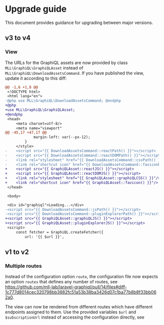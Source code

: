 # Upgrade guide

This document provides guidance for upgrading between major versions.

## v3 to v4

### View

The URLs for the GraphiQL assets are now provided by class `MLL\GraphiQL\GraphiQLAsset` instead of `MLL\GraphiQL\DownloadAssetsCommand`.
If you have published the view, update it according to this diff:

```diff
@@ -1,6 +1,8 @@
 <!DOCTYPE html>
 <html lang="en">
-@php use MLL\GraphiQL\DownloadAssetsCommand; @endphp
+@php
+use MLL\GraphiQL\GraphiQLAsset;
+@endphp
 <head>
     <meta charset=utf-8/>
     <meta name="viewport"
@@ -45,17 +47,17 @@
             margin-left: var(--px-12);
         }
     </style>
-    <script src="{{ DownloadAssetsCommand::reactPath() }}"></script>
-    <script src="{{ DownloadAssetsCommand::reactDOMPath() }}"></script>
-    <link rel="stylesheet" href="{{ DownloadAssetsCommand::cssPath() }}"/>
-    <link rel="shortcut icon" href="{{ DownloadAssetsCommand::faviconPath() }}"/>
+    <script src="{{ GraphiQLAsset::reactJS() }}"></script>
+    <script src="{{ GraphiQLAsset::reactDOMJS() }}"></script>
+    <link rel="stylesheet" href="{{ GraphiQLAsset::graphiQLCSS() }}"/>
+    <link rel="shortcut icon" href="{{ GraphiQLAsset::favicon() }}"/>
 </head>

 <body>

 <div id="graphiql">Loading...</div>
-<script src="{{ DownloadAssetsCommand::jsPath() }}"></script>
-<script src="{{ DownloadAssetsCommand::pluginExplorerPath() }}"></script>
+<script src="{{ GraphiQLAsset::graphiQLJS() }}"></script>
+<script src="{{ GraphiQLAsset::pluginExplorerJS() }}"></script>
 <script>
     const fetcher = GraphiQL.createFetcher({
         url: '{{ $url }}',
```

## v1 to v2

### Multiple routes

Instead of the configuration option `route`, the configuration file now expects an option `routes`
that defines any number of routes, see https://github.com/mll-lab/laravel-graphiql/pull/14/files#diff-1c777d8014cec320798bb3882fc51a53b38ba3426d07c1ba77b8b8f33bb062a0.

The view can now be rendered from different routes which have different endpoints assigned to them.
Use the provided variables `$url` and `$subscriptionUrl` instead of accessing the configuration directly, see
